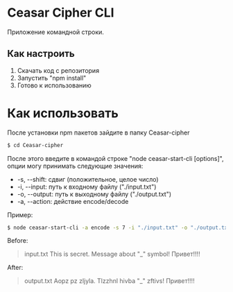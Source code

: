 # Ceasar Cipher CLI

Приложение командной строки. 

## Как настроить

1. Скачать код с репозитория
2. Запустить "npm install"
3. Готово к использованию

# Как использовать

После установки npm пакетов зайдите в папку Ceasar-cipher

```bash
$ cd Ceasar-cipher
```

После этого введите в командой строке "node ceasar-start-cli [options]", опции могу принимать следующие значения:

* -s, --shift: сдвиг (положительное, целое число)
* -i, --input: путь к входному файлу ("./input.txt")
* -o, --output: путь к выходному файлу ("./output.txt")
* -a, --action: действие encode/decode

Пример:

```bash
$ node ceasar-start-cli -a encode -s 7 -i "./input.txt" -o "./output.txt"
```

Before:

> input.txt This is secret. Message about "_" symbol! Привет!!!!

After:

> output.txt Aopz pz zljyla. Tlzzhnl hivba "_" zftivs! Привет!!!!

